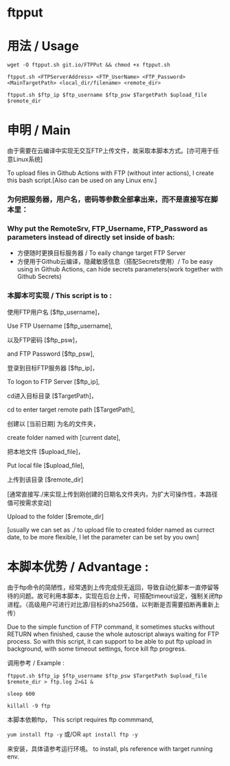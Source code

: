 # ftpput

# 用法 / Usage

` wget -O ftpput.sh git.io/FTPPut && chmod +x ftpput.sh `

` ftpput.sh <FTPServerAddress> <FTP_UserName> <FTP_Password> <MainTargetPath> <local_dir/filename> <remote_dir> `

` ftpput.sh $ftp_ip $ftp_username $ftp_psw $TargetPath $upload_file $remote_dir `


# 申明 / Main

由于需要在云编译中实现无交互FTP上传文件，故采取本脚本方式。[亦可用于任意Linux系统]

To upload files in Github Actions with FTP (without inter actions), I create this bash script.[Also can be used on any Linux env.]

### 为何把服务器，用户名，密码等参数全部拿出来，而不是直接写在脚本里：
### Why put the RemoteSrv, FTP_Username, FTP_Password as parameters instead of directly set inside of bash:

- 方便随时更换目标服务器 / To eaily change target FTP Server
- 方便用于Github云编译，隐藏敏感信息（搭配Secrets使用）/ To be easy using in Github Actions, can hide secrets parameters(work together with Github Secrets)

### 本脚本可实现 / This script is to :

使用FTP用户名 [$ftp_username]，

Use FTP Username [$ftp_username],


以及FTP密码 [$ftp_psw]，

and FTP Password [$ftp_psw],


登录到目标FTP服务器 [$ftp_ip]，

To logon to FTP Server [$ftp_ip],


cd进入目标目录 [$TargetPath]，

cd to enter target remote path [$TargetPath],


创建以 [当前日期] 为名的文件夹，

create folder named with [current date],


把本地文件 [$upload_file]，

Put local file [$upload_file],


上传到该目录 [$remote_dir]

[通常直接写./来实现上传到刚创建的日期名文件夹内，为扩大可操作性，本路径值可按需求变动]


Upload to the folder [$remote_dir] 

[usually we can set as ./ to upload file to created folder named as currect date, to be more flexible, I let the parameter can be set by you own]


# 本脚本优势 / Advantage :

由于ftp命令的简陋性，经常遇到上传完成但无返回，导致自动化脚本一直停留等待的问题。故可利用本脚本，实现在后台上传，可搭配timeout设定，强制关闭ftp进程。（高级用户可进行对比源/目标的sha256值，以判断是否需要掐断再重新上传）

Due to the simple function of FTP command, it sometimes stucks without RETURN when finished, cause the whole autoscript always waiting for FTP process.
So with this script, it can support to be able to put ftp upload in background, with some timeout settings, force kill ftp progress.


调用参考 / Example :

` ftpput.sh $ftp_ip $ftp_username $ftp_psw $TargetPath $upload_file $remote_dir > ftp.log 2>&1 & `

` sleep 600 `

` killall -9 ftp `

本脚本依赖ftp，
This script requires ftp commmand,

`yum install ftp -y`
或/OR `apt install ftp -y`

来安装，具体请参考运行环境。
to install, pls reference with target running env.
